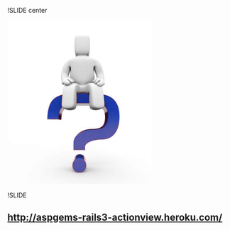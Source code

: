 !SLIDE center

![Questions?](question-mark2a-azul.jpg)

!SLIDE

## http://aspgems-rails3-actionview.heroku.com/ ##